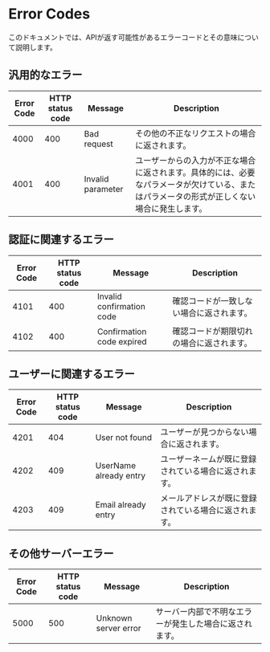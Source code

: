 # Error Codes

このドキュメントでは、APIが返す可能性があるエラーコードとその意味について説明します。

## 汎用的なエラー

| Error Code | HTTP status code | Message                | Description                                   |
|------------|------------------|------------------------|-----------------------------------------------|
| 4000       | 400              | Bad request            | その他の不正なリクエストの場合に返されます。 |
| 4001       | 400              | Invalid parameter      | ユーザーからの入力が不正な場合に返されます。具体的には、必要なパラメータが欠けている、またはパラメータの形式が正しくない場合に発生します。 |

## 認証に関連するエラー

| Error Code | HTTP status code | Message                | Description                                   |
|------------|------------------|------------------------|-----------------------------------------------|
| 4101       | 400              | Invalid confirmation code | 確認コードが一致しない場合に返されます。 |
| 4102       | 400              | Confirmation code expired | 確認コードが期限切れの場合に返されます。 |

## ユーザーに関連するエラー

| Error Code | HTTP status code | Message                | Description                                   |
|------------|------------------|------------------------|-----------------------------------------------|
| 4201       | 404              | User not found         | ユーザーが見つからない場合に返されます。 |
| 4202       | 409              | UserName already entry | ユーザーネームが既に登録されている場合に返されます。 |
| 4203       | 409              | Email already entry    | メールアドレスが既に登録されている場合に返されます。 |

## その他サーバーエラー

| Error Code | HTTP status code | Message                | Description                                   |
|------------|------------------|------------------------|-----------------------------------------------|
| 5000       | 500              | Unknown server error   | サーバー内部で不明なエラーが発生した場合に返されます。 |
